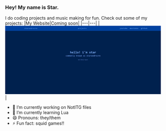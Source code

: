 ### Hey! My name is Star.
I do coding projects and music making for fun. 
Check out some of my projects:
|My Website|Coming soon|
|---|---|
|[![My Website](images/web.jpg)](https://starundrscre.github.io)|

- 🔭 I’m currently working on NotITG files
- 🌱 I’m currently learning Lua
- 😄 Pronouns: they/them
- ⚡ Fun fact: squid games‼️

<!--
**StarUndrscre/StarUndrscre** is a ✨ _special_ ✨ repository because its `README.md` (this file) appears on your GitHub profile.

Here are some ideas to get you started:

- 🔭 I’m currently working on ...
- 🌱 I’m currently learning ...
- 👯 I’m looking to collaborate on ...
- 🤔 I’m looking for help with ...
- 💬 Ask me about ...
- 📫 How to reach me: ...
- 😄 Pronouns: ...
- ⚡ Fun fact: ...
-->

